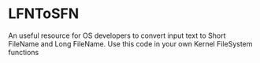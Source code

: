 # LFNToSFN
An useful resource for OS developers to convert input text to Short FileName and Long FileName. Use this code in your own Kernel FileSystem functions
